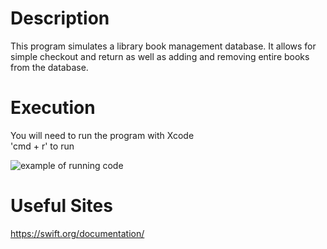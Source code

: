 # Description
This program simulates a library book management database.  It allows for simple checkout and return as well as adding and removing entire books from the database.

# Execution
You will need to run the program with Xcode\
'cmd + r' to run

![example of running code](example_1.png)

# Useful Sites

https://swift.org/documentation/
